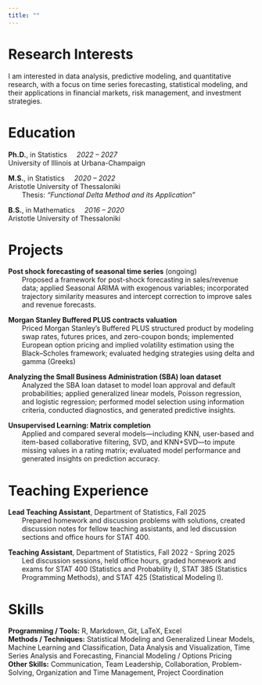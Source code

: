 ```yaml
---
title: ""
---
```


# Research Interests

I am interested in data analysis, predictive modeling, and quantitative research, with a focus on
time series forecasting, statistical modeling, and their applications in financial markets, risk
management, and investment strategies.

# Education

**Ph.D.**, in Statistics &nbsp;&nbsp;&nbsp; *2022 – 2027*<br>
University of Illinois at Urbana-Champaign

**M.S.**, in Statistics &nbsp;&nbsp;&nbsp; *2020 – 2022*<br>
Aristotle University of Thessaloniki
<span style="display:block; margin-left:2em; margin-top:0; margin-bottom:0;">
Thesis: *“Functional Delta Method and its Application”*
</span>

**B.S.**, in Mathematics &nbsp;&nbsp;&nbsp; *2016 – 2020*<br>
Aristotle University of Thessaloniki

# Projects

**Post shock forecasting of seasonal time series** (ongoing)
<span style="display:block; margin-left:2em; margin-top:0; margin-bottom:0;">
Proposed a framework for post-shock forecasting in sales/revenue data; applied Seasonal ARIMA with exogenous variables; incorporated trajectory similarity measures and intercept correction to improve sales and revenue forecasts.
</span>

**Morgan Stanley Buffered PLUS contracts valuation**
<span style="display:block; margin-left:2em; margin-top:0; margin-bottom:0;">
Priced Morgan Stanley’s Buffered PLUS structured product by modeling swap rates, futures prices, and zero-coupon bonds; implemented European option pricing and implied volatility estimation using the Black–Scholes framework; evaluated hedging strategies using delta and gamma (Greeks) 
</span>
  
**Analyzing the Small Business Administration (SBA) loan dataset**
<span style="display:block; margin-left:2em; margin-top:0; margin-bottom:0;">
Analyzed the SBA loan dataset to model loan approval and default probabilities; applied generalized linear models, Poisson regression, and logistic regression; performed model selection using information criteria, conducted diagnostics, and generated predictive insights.</span>
  
**Unsupervised Learning: Matrix completion**
<span style="display:block; margin-left:2em; margin-top:0; margin-bottom:0;">
Applied and compared several models—including KNN, user-based and item-based collaborative filtering, SVD, and KNN+SVD—to impute missing values in a rating matrix; evaluated model performance and generated insights on prediction accuracy.
</span>

# Teaching Experience

**Lead Teaching Assistant**, Department of Statistics, Fall 2025
<span style="display:block; margin-left:2em; margin-top:0; margin-bottom:0;">
Prepared homework and discussion problems with solutions, created discussion notes for fellow teaching assistants, and led discussion sections and office hours for STAT 400.
</span>

**Teaching Assistant**, Department of Statistics, Fall 2022 - Spring 2025
<span style="display:block; margin-left:2em; margin-top:0; margin-bottom:0;">
Led discussion sessions, held office hours, graded homework and exams for STAT 400 (Statistics and Probability I), STAT 385 (Statistics Programming Methods), and STAT 425 (Statistical Modeling I).
</span>

# Skills

**Programming / Tools:** R, Markdown, Git, LaTeX, Excel<br>
**Methods / Techniques:** Statistical Modeling and Generalized Linear Models, Machine Learning and Classification, Data Analysis and Visualization, Time Series Analysis and Forecasting, Financial Modeling / Options Pricing<br>
**Other Skills:** Communication, Team Leadership, Collaboration, Problem-Solving, Organization and Time Management, Project Coordination

